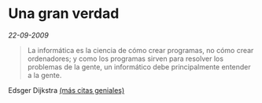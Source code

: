 Una gran verdad
===============

_22-09-2009_

> La informática es la ciencia de cómo crear programas, no cómo crear ordenadores; y como los programas sirven para resolver los problemas de la gente, un informático debe principalmente entender a la gente.

Edsger Dijkstra [(más citas geniales)](http://es.wikiquote.org/wiki/Edsger_Dijkstra)